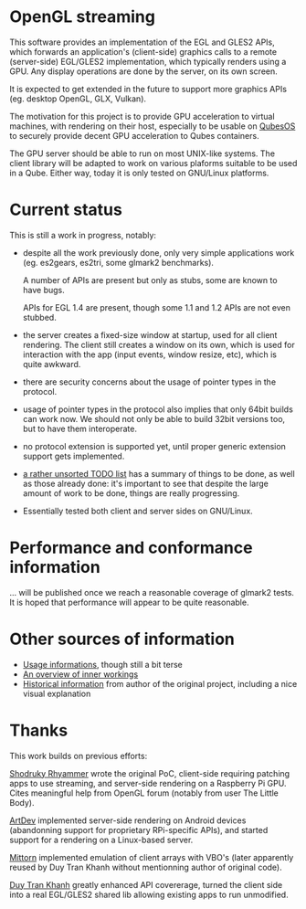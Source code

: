 # OpenGL streaming

This software provides an implementation of the EGL and GLES2 APIs,
which forwards an application's (client-side) graphics calls to a
remote (server-side) EGL/GLES2 implementation, which typically renders
using a GPU.  Any display operations are done by the server, on its
own screen.

It is expected to get extended in the future to support more graphics
APIs (eg. desktop OpenGL, GLX, Vulkan).

The motivation for this project is to provide GPU acceleration to
virtual machines, with rendering on their host, especially to be
usable on [QubesOS](https://www.qubes-os.org/) to securely provide
decent GPU acceleration to Qubes containers.

The GPU server should be able to run on most UNIX-like systems.  The
client library will be adapted to work on various plaforms suitable to
be used in a Qube.  Either way, today it is only tested on GNU/Linux
platforms.


# Current status

This is still a work in progress, notably:

* despite all the work previously done, only very simple applications
  work (eg. es2gears, es2tri, some glmark2 benchmarks).

  A number of APIs are present but only as stubs, some are known to
  have bugs.

  APIs for EGL 1.4 are present, though some 1.1 and 1.2 APIs are not
  even stubbed.

* the server creates a fixed-size window at startup, used for all
  client rendering.  The client still creates a window on its own,
  which is used for interaction with the app (input events, window
  resize, etc), which is quite awkward.

* there are security concerns about the usage of pointer types in the
  protocol.

* usage of pointer types in the protocol also implies that only 64bit
  builds can work now.  We should not only be able to build 32bit
  versions too, but to have them interoperate.

* no protocol extension is supported yet, until proper generic
  extension support gets implemented.

* [a rather unsorted TODO list](TODO.md) has a summary of things to be
  done, as well as those already done: it's important to see that
  despite the large amount of work to be done, things are really
  progressing.

* Essentially tested both client and server sides on GNU/Linux.


# Performance and conformance information

... will be published once we reach a reasonable coverage of glmark2
tests.  It is hoped that performance will appear to be quite
reasonable.


# Other sources of information

* [Usage informations](USAGE.md), though still a bit terse
* [An overview of inner workings](INTERNALS.md)
* [Historical information](README.shodruky-rhyammer.md) from author of
  the original project, including a nice visual explanation


# Thanks

This work builds on previous efforts:

[Shodruky Rhyammer](https://github.com/shodruky-rhyammer/gl-streaming)
wrote the original PoC, client-side requiring patching apps to use
streaming, and server-side rendering on a Raspberry Pi GPU.  Cites
meaningful help from OpenGL forum (notably from user The Little Body).

[ArtDev](https://github.com/artdeell/gl-streaming) implemented
server-side rendering on Android devices (abandonning support for
proprietary RPi-specific APIs), and started support for a rendering on
a Linux-based server.

[Mittorn](https://github.com/mittorn/gl-streaming.git) implemented
emulation of client arrays with VBO's (later apparently reused by Duy
Tran Khanh without mentionning author of original code).

[Duy Tran
Khanh](https://github.com/khanhduytran0/android-gl-streaming) greatly
enhanced API covererage, turned the client side into a real EGL/GLES2
shared lib allowing existing apps to run unmodified.
